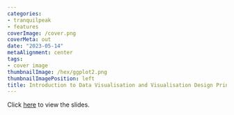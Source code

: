 ```yaml
---
categories:
- tranquilpeak
- features
coverImage: /cover.png
coverMeta: out
date: "2023-05-14"
metaAlignment: center
tags:
- cover image
thumbnailImage: /hex/ggplot2.png
thumbnailImagePosition: left
title: Introduction to Data Visualisation and Visualisation Design Principles
---
```


Click [here](/slides/dataviz/dataviz.html) to view the slides.